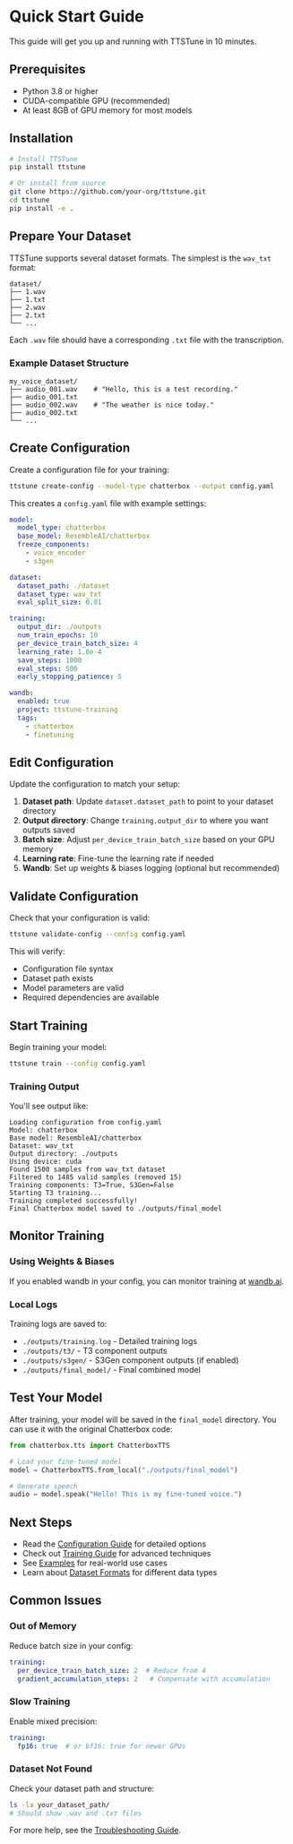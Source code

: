 # Quick Start Guide

This guide will get you up and running with TTSTune in 10 minutes.

## Prerequisites

- Python 3.8 or higher
- CUDA-compatible GPU (recommended)
- At least 8GB of GPU memory for most models

## Installation

```bash
# Install TTSTune
pip install ttstune

# Or install from source
git clone https://github.com/your-org/ttstune.git
cd ttstune
pip install -e .
```

## Prepare Your Dataset

TTSTune supports several dataset formats. The simplest is the `wav_txt` format:

```
dataset/
├── 1.wav
├── 1.txt
├── 2.wav
├── 2.txt
└── ...
```

Each `.wav` file should have a corresponding `.txt` file with the transcription.

### Example Dataset Structure

```
my_voice_dataset/
├── audio_001.wav    # "Hello, this is a test recording."
├── audio_001.txt
├── audio_002.wav    # "The weather is nice today."
├── audio_002.txt
└── ...
```

## Create Configuration

Create a configuration file for your training:

```bash
ttstune create-config --model-type chatterbox --output config.yaml
```

This creates a `config.yaml` file with example settings:

```yaml
model:
  model_type: chatterbox
  base_model: ResembleAI/chatterbox
  freeze_components:
    - voice_encoder
    - s3gen

dataset:
  dataset_path: ./dataset
  dataset_type: wav_txt
  eval_split_size: 0.01

training:
  output_dir: ./outputs
  num_train_epochs: 10
  per_device_train_batch_size: 4
  learning_rate: 1.0e-4
  save_steps: 1000
  eval_steps: 500
  early_stopping_patience: 5

wandb:
  enabled: true
  project: ttstune-training
  tags:
    - chatterbox
    - finetuning
```

## Edit Configuration

Update the configuration to match your setup:

1. **Dataset path**: Update `dataset.dataset_path` to point to your dataset directory
2. **Output directory**: Change `training.output_dir` to where you want outputs saved
3. **Batch size**: Adjust `per_device_train_batch_size` based on your GPU memory
4. **Learning rate**: Fine-tune the learning rate if needed
5. **Wandb**: Set up weights & biases logging (optional but recommended)

## Validate Configuration

Check that your configuration is valid:

```bash
ttstune validate-config --config config.yaml
```

This will verify:
- Configuration file syntax
- Dataset path exists
- Model parameters are valid
- Required dependencies are available

## Start Training

Begin training your model:

```bash
ttstune train --config config.yaml
```

### Training Output

You'll see output like:

```
Loading configuration from config.yaml
Model: chatterbox
Base model: ResembleAI/chatterbox
Dataset: wav_txt
Output directory: ./outputs
Using device: cuda
Found 1500 samples from wav_txt dataset
Filtered to 1485 valid samples (removed 15)
Training components: T3=True, S3Gen=False
Starting T3 training...
Training completed successfully!
Final Chatterbox model saved to ./outputs/final_model
```

## Monitor Training

### Using Weights & Biases

If you enabled wandb in your config, you can monitor training at [wandb.ai](https://wandb.ai).

### Local Logs

Training logs are saved to:
- `./outputs/training.log` - Detailed training logs
- `./outputs/t3/` - T3 component outputs
- `./outputs/s3gen/` - S3Gen component outputs (if enabled)
- `./outputs/final_model/` - Final combined model

## Test Your Model

After training, your model will be saved in the `final_model` directory. You can use it with the original Chatterbox code:

```python
from chatterbox.tts import ChatterboxTTS

# Load your fine-tuned model
model = ChatterboxTTS.from_local("./outputs/final_model")

# Generate speech
audio = model.speak("Hello! This is my fine-tuned voice.")
```

## Next Steps

- Read the [Configuration Guide](configuration.md) for detailed options
- Check out [Training Guide](training.md) for advanced techniques
- See [Examples](examples/README.md) for real-world use cases
- Learn about [Dataset Formats](datasets.md) for different data types

## Common Issues

### Out of Memory

Reduce batch size in your config:

```yaml
training:
  per_device_train_batch_size: 2  # Reduce from 4
  gradient_accumulation_steps: 2   # Compensate with accumulation
```

### Slow Training

Enable mixed precision:

```yaml
training:
  fp16: true  # or bf16: true for newer GPUs
```

### Dataset Not Found

Check your dataset path and structure:

```bash
ls -la your_dataset_path/
# Should show .wav and .txt files
```

For more help, see the [Troubleshooting Guide](troubleshooting.md).
